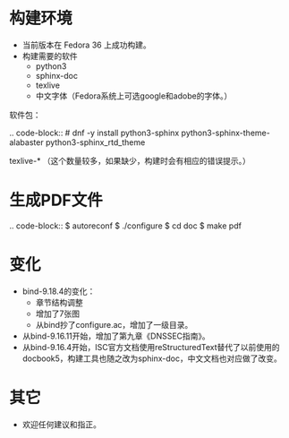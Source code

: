 
# 构建环境
* 当前版本在 Fedora 36 上成功构建。
* 构建需要的软件
  * python3
  * sphinx-doc
  * texlive
  * 中文字体（Fedora系统上可选google和adobe的字体。）

软件包：

.. code-block:: 
    # dnf -y install python3-sphinx python3-sphinx-theme-alabaster python3-sphinx_rtd_theme

texlive-* （这个数量较多，如果缺少，构建时会有相应的错误提示。）

# 生成PDF文件

.. code-block:: 
    $ autoreconf
    $ ./configure
    $ cd doc
    $ make pdf

# 变化
* bind-9.18.4的变化：
  * 章节结构调整
  * 增加了7张图
  * 从bind抄了configure.ac，增加了一级目录。
* 从bind-9.16.11开始，增加了第九章《DNSSEC指南》。
* 从bind-9.16.4开始，ISC官方文档使用reStructuredText替代了以前使用的docbook5，构建工具也随之改为sphinx-doc，中文文档也对应做了改变。

# 其它
* 欢迎任何建议和指正。
